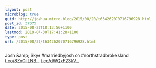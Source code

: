 ```yaml
---
layout: post
microblog: true
guid: http://joshua.micro.blog/2015/08/20/t634262070716796928.html
post_id: 37375
date: 2015-08-20T18:13:56+1100
lastmod: 2019-07-30T17:41:28+1100
type: post
url: /2015/08/20/t634262070716796928.html
---
```

Josh &amp;amp; Skye #marriedbyjosh on #northstradbrokeisland [t.co/8ZxCilLNB...](http://t.co/8ZxCilLNBY) [t.co/dWQxF23kV...](http://t.co/dWQxF23kVj)
